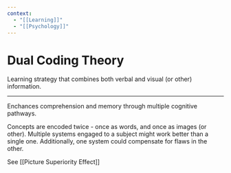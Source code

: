 ```yaml
---
context:
  - "[[Learning]]"
  - "[[Psychology]]"
---
```


# Dual Coding Theory

Learning strategy that combines both verbal and visual (or other) information.

---

Enchances comprehension and memory through multiple cognitive pathways.

Concepts are encoded twice - once as words, and once as images (or other). Multiple systems engaged to a subject might work better than a single one. Additionally, one system could compensate for flaws in the other.

See [[Picture Superiority Effect]]
